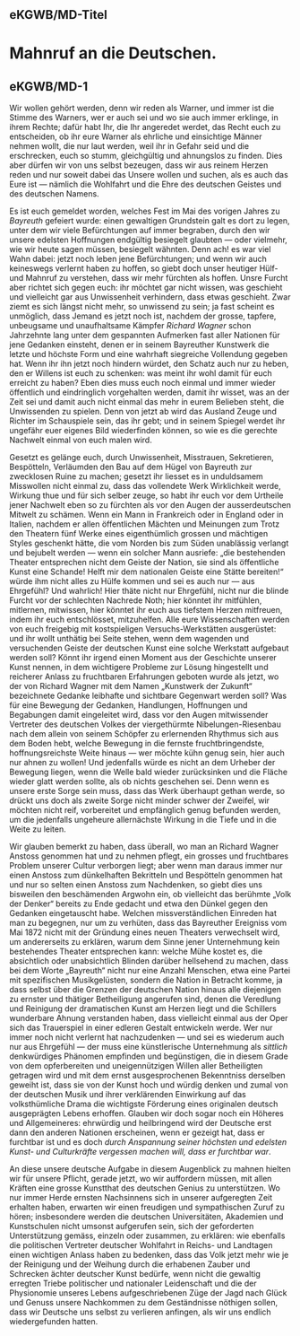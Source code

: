 # 

## eKGWB/MD-Titel

# Mahnruf an die Deutschen.

## eKGWB/MD-1

Wir wollen gehört werden, denn wir reden als Warner, und immer ist die Stimme des Warners, wer er auch sei und wo sie auch immer erklinge, in ihrem Rechte; dafür habt Ihr, die Ihr angeredet werdet, das Recht euch zu entscheiden, ob ihr eure Warner als ehrliche und einsichtige Männer nehmen wollt, die nur laut werden, weil ihr in Gefahr seid und die erschrecken, euch so stumm, gleichgültig und ahnungslos zu finden. Dies aber dürfen wir von uns selbst bezeugen, dass wir aus reinem Herzen reden und nur soweit dabei das Unsere wollen und suchen, als es auch das Eure ist — nämlich die Wohlfahrt und die Ehre des deutschen Geistes und des deutschen Namens.

Es ist euch gemeldet worden, welches Fest im Mai des vorigen Jahres zu *Bayreuth* gefeiert wurde: einen gewaltigen Grundstein galt es dort zu legen, unter dem wir viele Befürchtungen auf immer begraben, durch den wir unsere edelsten Hoffnungen endgültig besiegelt glaubten — oder vielmehr, wie wir heute sagen müssen, besiegelt wähnten. Denn ach! es war viel Wahn dabei: jetzt noch leben jene Befürchtungen; und wenn wir auch keineswegs verlernt haben zu hoffen, so giebt doch unser heutiger Hülf- und Mahnruf zu verstehen, dass wir mehr fürchten als hoffen. Unsre Furcht aber richtet sich gegen euch: ihr möchtet gar nicht wissen, was geschieht und vielleicht gar aus Unwissenheit verhindern, dass etwas geschieht. Zwar ziemt es sich längst nicht mehr, so unwissend zu sein; ja fast scheint es unmöglich, dass Jemand es jetzt noch ist, nachdem der grosse, tapfere, unbeugsame und unaufhaltsame Kämpfer *Richard Wagner* schon Jahrzehnte lang unter dem gespannten Aufmerken fast aller Nationen für jene Gedanken einsteht, denen er in seinem Bayreuther Kunstwerk die letzte und höchste Form und eine wahrhaft siegreiche Vollendung gegeben hat. Wenn ihr ihn jetzt noch hindern würdet, den Schatz auch nur zu heben, den er Willens ist euch zu schenken: was meint ihr wohl damit für euch erreicht zu haben? Eben dies muss euch noch einmal und immer wieder öffentlich und eindringlich vorgehalten werden, damit ihr wisset, was an der Zeit sei und damit auch nicht einmal das mehr in eurem Belieben steht, die Unwissenden zu spielen. Denn von jetzt ab wird das Ausland Zeuge und Richter im Schauspiele sein, das ihr gebt; und in seinem Spiegel werdet ihr ungefähr euer eigenes Bild wiederfinden können, so wie es die gerechte Nachwelt einmal von euch malen wird.

Gesetzt es gelänge euch, durch Unwissenheit, Misstrauen, Sekretieren, Bespötteln, Verläumden den Bau auf dem Hügel von Bayreuth zur zwecklosen Ruine zu machen; gesetzt ihr liesset es in unduldsamem Misswollen nicht einmal zu, dass das vollendete Werk Wirklichkeit werde, Wirkung thue und für sich selber zeuge, so habt ihr euch vor dem Urtheile jener Nachwelt eben so zu fürchten als vor den Augen der ausserdeutschen Mitwelt zu schämen. Wenn ein Mann in Frankreich oder in England oder in Italien, nachdem er allen öffentlichen Mächten und Meinungen zum Trotz den Theatern fünf Werke eines eigenthümlich grossen und mächtigen Styles geschenkt hätte, die vom Norden bis zum Süden unablässig verlangt und bejubelt werden — wenn ein solcher Mann ausriefe: „die bestehenden Theater entsprechen nicht dem Geiste der Nation, sie sind als öffentliche Kunst eine Schande! Helft mir dem nationalen Geiste eine Stätte bereiten!“ würde ihm nicht alles zu Hülfe kommen und sei es auch nur — aus Ehrgefühl? Und wahrlich! Hier thäte nicht nur Ehrgefühl, nicht nur die blinde Furcht vor der schlechten Nachrede Noth; hier könntet ihr mitfühlen, mitlernen, mitwissen, hier könntet ihr euch aus tiefstem Herzen mitfreuen, indem ihr euch entschlösset, mitzuhelfen. Alle eure Wissenschaften werden von euch freigebig mit kostspieligen Versuchs-Werkstätten ausgerüstet: und ihr wollt unthätig bei Seite stehen, wenn dem wagenden und versuchenden Geiste der deutschen Kunst eine solche Werkstatt aufgebaut werden soll? Könnt ihr irgend einen Moment aus der Geschichte unserer Kunst nennen, in dem wichtigere Probleme zur Lösung hingestellt und reicherer Anlass zu fruchtbaren Erfahrungen geboten wurde als jetzt, wo der von Richard Wagner mit dem Namen „Kunstwerk der Zukunft“ bezeichnete Gedanke leibhafte und sichtbare Gegenwart werden soll? Was für eine Bewegung der Gedanken, Handlungen, Hoffnungen und Begabungen damit eingeleitet wird, dass vor den Augen mitwissender Vertreter des deutschen Volkes der viergethürmte Nibelungen-Riesenbau nach dem allein von seinem Schöpfer zu erlernenden Rhythmus sich aus dem Boden hebt, welche Bewegung in die fernste fruchtbringendste, hoffnungsreichste Weite hinaus — wer möchte kühn genug sein, hier auch nur ahnen zu wollen! Und jedenfalls würde es nicht an dem Urheber der Bewegung liegen, wenn die Welle bald wieder zurücksinken und die Fläche wieder glatt werden sollte, als ob nichts geschehen sei. Denn wenn es unsere erste Sorge sein muss, dass das Werk überhaupt gethan werde, so drückt uns doch als zweite Sorge nicht minder schwer der Zweifel, wir möchten nicht reif, vorbereitet und empfänglich genug befunden werden, um die jedenfalls ungeheure allernächste Wirkung in die Tiefe und in die Weite zu leiten.

Wir glauben bemerkt zu haben, dass überall, wo man an Richard Wagner Anstoss genommen hat und zu nehmen pflegt, ein grosses und fruchtbares Problem unserer Cultur verborgen liegt; aber wenn man daraus immer nur einen Anstoss zum dünkelhaften Bekritteln und Bespötteln genommen hat und nur so selten einen Anstoss zum Nachdenken, so giebt dies uns bisweilen den beschämenden Argwohn ein, ob vielleicht das berühmte „Volk der Denker“ bereits zu Ende gedacht und etwa den Dünkel gegen den Gedanken eingetauscht habe. Welchen missverständlichen Einreden hat man zu begegnen, nur um zu verhüten, dass das Bayreuther Ereigniss vom Mai 1872 nicht mit der Gründung eines neuen Theaters verwechselt wird, um andererseits zu erklären, warum dem Sinne jener Unternehmung kein bestehendes Theater entsprechen kann: welche Mühe kostet es, die absichtlich oder unabsichtlich Blinden darüber hellsehend zu machen, dass bei dem Worte „Bayreuth“ nicht nur eine Anzahl Menschen, etwa eine Partei mit spezifischen Musikgelüsten, sondern die Nation in Betracht komme, ja dass selbst über die Grenzen der deutschen Nation hinaus alle diejenigen zu ernster und thätiger Betheiligung angerufen sind, denen die Veredlung und Reinigung der dramatischen Kunst am Herzen liegt und die Schillers wunderbare Ahnung verstanden haben, dass vielleicht einmal aus der Oper sich das Trauerspiel in einer edleren Gestalt entwickeln werde. Wer nur immer noch nicht verlernt hat nachzudenken — und sei es wiederum auch nur aus Ehrgefühl — der muss eine künstlerische Unternehmung als *sittlich* denkwürdiges Phänomen empfinden und begünstigen, die in diesem Grade von dem opferbereiten und uneigennützigen Willen aller Betheiligten getragen wird und mit dem ernst ausgesprochenen Bekenntniss derselben geweiht ist, dass sie von der Kunst hoch und würdig denken und zumal von der deutschen Musik und ihrer verklärenden Einwirkung auf das volksthümliche Drama die wichtigste Förderung eines originalen deutsch ausgeprägten Lebens erhoffen. Glauben wir doch sogar noch ein Höheres und Allgemeineres: ehrwürdig und heilbringend wird der Deutsche erst dann den anderen Nationen erscheinen, wenn er gezeigt hat, dass er furchtbar ist und es doch *durch Anspannung seiner höchsten und edelsten Kunst- und Culturkräfte vergessen machen will, dass er furchtbar war*.

An diese unsere deutsche Aufgabe in diesem Augenblick zu mahnen hielten wir für unsere Pflicht, gerade jetzt, wo wir auffordern müssen, mit allen Kräften eine grosse Kunstthat des deutschen Genius zu unterstützen. Wo nur immer Herde ernsten Nachsinnens sich in unserer aufgeregten Zeit erhalten haben, erwarten wir einen freudigen und sympathischen Zuruf zu hören; insbesondere werden die deutschen Universitäten, Akademien und Kunstschulen nicht umsonst aufgerufen sein, sich der geforderten Unterstützung gemäss, einzeln oder zusammen, zu erklären: wie ebenfalls die politischen Vertreter deutscher Wohlfahrt in Reichs- und Landtagen einen wichtigen Anlass haben zu bedenken, dass das Volk jetzt mehr wie je der Reinigung und der Weihung durch die erhabenen Zauber und Schrecken ächter deutscher Kunst bedürfe, wenn nicht die gewaltig erregten Triebe politischer und nationaler Leidenschaft und die der Physionomie unseres Lebens aufgeschriebenen Züge der Jagd nach Glück und Genuss unsere Nachkommen zu dem Geständnisse nöthigen sollen, dass wir Deutsche uns selbst zu verlieren anfingen, als wir uns endlich wiedergefunden hatten.
